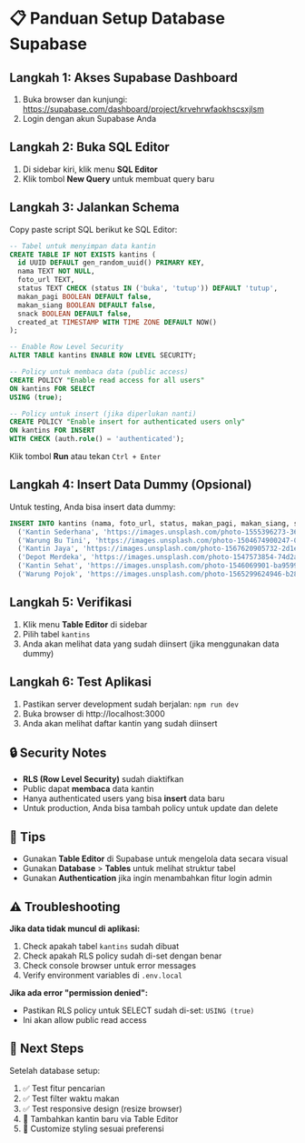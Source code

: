 # 📋 Panduan Setup Database Supabase

## Langkah 1: Akses Supabase Dashboard

1. Buka browser dan kunjungi: https://supabase.com/dashboard/project/krvehrwfaokhscsxjlsm
2. Login dengan akun Supabase Anda

## Langkah 2: Buka SQL Editor

1. Di sidebar kiri, klik menu **SQL Editor**
2. Klik tombol **New Query** untuk membuat query baru

## Langkah 3: Jalankan Schema

Copy paste script SQL berikut ke SQL Editor:

```sql
-- Tabel untuk menyimpan data kantin
CREATE TABLE IF NOT EXISTS kantins (
  id UUID DEFAULT gen_random_uuid() PRIMARY KEY,
  nama TEXT NOT NULL,
  foto_url TEXT,
  status TEXT CHECK (status IN ('buka', 'tutup')) DEFAULT 'tutup',
  makan_pagi BOOLEAN DEFAULT false,
  makan_siang BOOLEAN DEFAULT false,
  snack BOOLEAN DEFAULT false,
  created_at TIMESTAMP WITH TIME ZONE DEFAULT NOW()
);

-- Enable Row Level Security
ALTER TABLE kantins ENABLE ROW LEVEL SECURITY;

-- Policy untuk membaca data (public access)
CREATE POLICY "Enable read access for all users" 
ON kantins FOR SELECT 
USING (true);

-- Policy untuk insert (jika diperlukan nanti)
CREATE POLICY "Enable insert for authenticated users only" 
ON kantins FOR INSERT 
WITH CHECK (auth.role() = 'authenticated');
```

Klik tombol **Run** atau tekan `Ctrl + Enter`

## Langkah 4: Insert Data Dummy (Opsional)

Untuk testing, Anda bisa insert data dummy:

```sql
INSERT INTO kantins (nama, foto_url, status, makan_pagi, makan_siang, snack) VALUES
  ('Kantin Sederhana', 'https://images.unsplash.com/photo-1555396273-367ea4eb4db5?w=400', 'buka', true, true, false),
  ('Warung Bu Tini', 'https://images.unsplash.com/photo-1504674900247-0877df9cc836?w=400', 'buka', true, true, true),
  ('Kantin Jaya', 'https://images.unsplash.com/photo-1567620905732-2d1ec7ab7445?w=400', 'tutup', false, true, false),
  ('Depot Merdeka', 'https://images.unsplash.com/photo-1547573854-74d2a71d0826?w=400', 'buka', true, false, true),
  ('Kantin Sehat', 'https://images.unsplash.com/photo-1546069901-ba9599a7e63c?w=400', 'buka', true, true, false),
  ('Warung Pojok', 'https://images.unsplash.com/photo-1565299624946-b28f40a0ae38?w=400', 'buka', false, true, true);
```

## Langkah 5: Verifikasi

1. Klik menu **Table Editor** di sidebar
2. Pilih tabel `kantins`
3. Anda akan melihat data yang sudah diinsert (jika menggunakan data dummy)

## Langkah 6: Test Aplikasi

1. Pastikan server development sudah berjalan: `npm run dev`
2. Buka browser di http://localhost:3000
3. Anda akan melihat daftar kantin yang sudah diinsert

## 🔒 Security Notes

- **RLS (Row Level Security)** sudah diaktifkan
- Public dapat **membaca** data kantin
- Hanya authenticated users yang bisa **insert** data baru
- Untuk production, Anda bisa tambah policy untuk update dan delete

## 🎯 Tips

- Gunakan **Table Editor** di Supabase untuk mengelola data secara visual
- Gunakan **Database** > **Tables** untuk melihat struktur tabel
- Gunakan **Authentication** jika ingin menambahkan fitur login admin

## ⚠️ Troubleshooting

**Jika data tidak muncul di aplikasi:**
1. Check apakah tabel `kantins` sudah dibuat
2. Check apakah RLS policy sudah di-set dengan benar
3. Check console browser untuk error messages
4. Verify environment variables di `.env.local`

**Jika ada error "permission denied":**
- Pastikan RLS policy untuk SELECT sudah di-set: `USING (true)`
- Ini akan allow public read access

## 📱 Next Steps

Setelah database setup:
1. ✅ Test fitur pencarian
2. ✅ Test filter waktu makan
3. ✅ Test responsive design (resize browser)
4. 📝 Tambahkan kantin baru via Table Editor
5. 🎨 Customize styling sesuai preferensi
